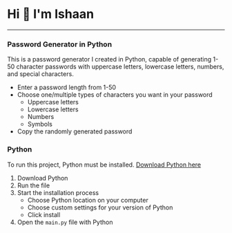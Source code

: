 # Hi 👋 I'm Ishaan
***
### Password Generator in Python
This is a password generator I created in Python, capable of generating 1-50 character passwords with uppercase letters, lowercase letters, numbers, and special characters.
+ Enter a password length from 1-50
+ Choose one/multiple types of characters you want in your password
  + Uppercase letters
  + Lowercase letters
  + Numbers
  + Symbols
+ Copy the randomly generated password
### Python
To run this project, Python must be installed. [Download Python here](https://www.python.org/downloads/)

1. Download Python 
2. Run the file
3. Start the installation process
   - Choose Python location on your computer
   - Choose custom settings for your version of Python
   - Click install
4. Open the `main.py` file with Python
